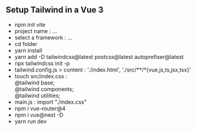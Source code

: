 ## Setup Tailwind in a Vue 3

- npm init vite
- project name : ...
- select a framework : ...
- cd folder
- yarn install
- yarn add -D tailwindcss@latest postcss@latest autoprefixer@latest
- npx tailwindcss init -p
- tailwind.config.js > content : './index.html', './src/**/*{vue,js,ts,jsx,tsx}'
- touch src/index.css : <br>
  @tailwind base; <br>@tailwind components; <br>@tailwind utilities;
- main.js : import "./index.css"
- npm i vue-router@4
- npm i vue@next -D
- yarn run dev
